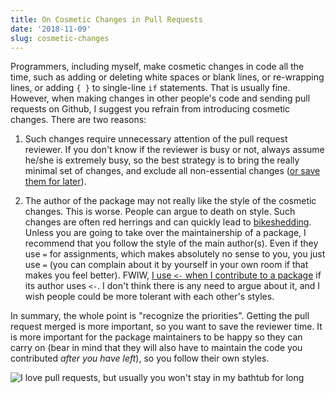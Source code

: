 ```yaml
---
title: On Cosmetic Changes in Pull Requests
date: '2018-11-09'
slug: cosmetic-changes
---
```


Programmers, including myself, make cosmetic changes in code all the time, such as adding or deleting white spaces or blank lines, or re-wrapping lines, or adding `{ }` to single-line `if` statements. That is usually fine. However, when making changes in other people's code and sending pull requests on Github, I suggest you refrain from introducing cosmetic changes. There are two reasons:

1. Such changes require unnecessary attention of the pull request reviewer. If you don't know if the reviewer is busy or not, always assume he/she is extremely busy, so the best strategy is to bring the really minimal set of changes, and exclude all non-essential changes ([or save them for later](/en/2018/02/bite-sized-pull-requests/)).

1. The author of the package may not really like the style of the cosmetic changes. This is worse. People can argue to death on style. Such changes are often red herrings and can quickly lead to [bikeshedding](https://en.wiktionary.org/wiki/bikeshedding). Unless you are going to take over the maintainership of a package, I recommend that you follow the style of the main author(s). Even if they use `=` for assignments, which makes absolutely no sense to you, you just use `=` (you can complain about it by yourself in your own room if that makes you feel better). FWIW, [I use `<-` when I contribute to a package](https://github.com/Robinlovelace/geocompr/issues/319) if its author uses `<-`. I don't think there is any need to argue about it, and I wish people could be more tolerant with each other's styles.

In summary, the whole point is "recognize the priorities". Getting the pull request merged is more important, so you want to save the reviewer time. It is more important for the package maintainers to be happy so they can carry on (bear in mind that they will also have to maintain the code you contributed _after you have left_), so you follow their own styles.

![I love pull requests, but usually you won't stay in my bathtub for long](https://slides.yihui.name/gif/drag-cat.gif)
